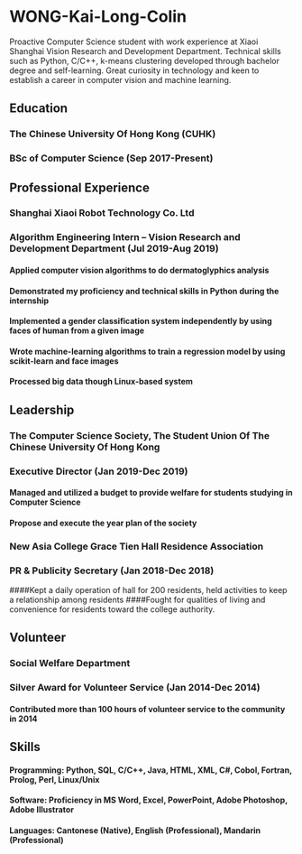 # WONG-Kai-Long-Colin
Proactive Computer Science student with work experience at Xiaoi Shanghai Vision Research and Development Department.
Technical skills such as Python, C/C++, k-means clustering developed through bachelor degree and self-learning. Great
curiosity in technology and keen to establish a career in computer vision and machine learning.
## Education
### The Chinese University Of Hong Kong (CUHK) 
### BSc of Computer Science (Sep 2017-Present)

## Professional Experience
### Shanghai Xiaoi Robot Technology Co. Ltd 
### Algorithm Engineering Intern – Vision Research and Development Department (Jul 2019-Aug 2019)
#### Applied **computer vision algorithms** to do dermatoglyphics analysis
#### Demonstrated my proficiency and technical skills in **Python** during the internship
#### Implemented a **gender classification** system **independently** by using faces of human from a given image
#### Wrote **machine-learning algorithms** to train a regression model by using **scikit-learn** and face images
#### Processed big data though **Linux-based** system
## Leadership
### The Computer Science Society, The Student Union Of The Chinese University Of Hong Kong
### Executive Director (Jan 2019-Dec 2019)
#### Managed and utilized a budget to provide welfare for students studying in Computer Science
#### Propose and execute the year plan of the society
### New Asia College Grace Tien Hall Residence Association
### PR & Publicity Secretary (Jan 2018-Dec 2018)
####Kept a daily operation of hall for 200 residents, held activities to keep a relationship among residents
####Fought for qualities of living and convenience for residents toward the college authority.
## Volunteer
### Social Welfare Department
### Silver Award for Volunteer Service (Jan 2014-Dec 2014)
#### Contributed more than 100 hours of volunteer service to the community in 2014
## Skills
#### **Programming**: Python, SQL, C/C++, Java, HTML, XML, C#, Cobol, Fortran, Prolog, Perl, Linux/Unix 
#### **Software**:    Proficiency in MS Word, Excel, PowerPoint, Adobe Photoshop, Adobe Illustrator
#### **Languages**:   Cantonese (Native), English (Professional), Mandarin (Professional)

